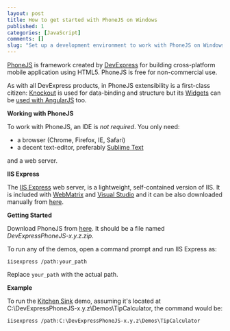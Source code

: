 ```yaml
---
layout: post
title: How to get started with PhoneJS on Windows
published: 1
categories: [JavaScript]
comments: []
slug: "Set up a development environment to work with PhoneJS on Windows."
---
```


[PhoneJS](http://phonejs.devexpress.com/) is framework created by [DevExpress](http://devexpress.com/) for building cross-platform mobile application using HTML5. PhoneJS is free for non-commercial use.

As with all DevExpress products, in PhoneJS extensibility is a first-class citizen: [Knockout](http://knockoutjs.com/) is used for data-binding and structure but its [Widgets](http://phonejs.devexpress.com/Documentation/ApiReference/Widgets) can be [used with AngularJS](http://phonejs.devexpress.com/Documentation/Howto/AngularJS_Approach) too.

**Working with PhoneJS**

To work with PhoneJS, an IDE is *not required*. You only need:

* a browser (Chrome, Firefox, IE, Safari)
* a decent text-editor, preferably [Sublime Text](http://www.sublimetext.com/)

and a web server.

**IIS Express**

The [IIS Express](http://www.iis.net/learn/extensions/introduction-to-iis-express/iis-express-overview) web server, is a lightweight, self-contained version of IIS. It is included with [WebMatrix](http://www.microsoft.com/web/webmatrix) and [Visual Studio](http://www.visualstudio.com/) and it can be also downloaded manually from [here](http://www.microsoft.com/web/gallery/install.aspx?appid=IISExpress).

**Getting Started**

Download PhoneJS from [here](http://phonejs.devexpress.com/Download). It should be a file named *DevExpressPhoneJS-x.y.z.zip*.

To run any of the demos, open a command prompt and run IIS Express as:

```
iisexpress /path:your_path
```

Replace `your_path` with the actual path.

**Example**

To run the [Kitchen Sink](http://phonejs.devexpress.com/Demos/?url=KitchenSink) demo, assuming it's located at C:\DevExpressPhoneJS-x.y.z\Demos\TipCalculator, the command would be:

```
iisexpress /path:C:\DevExpressPhoneJS-x.y.z\Demos\TipCalculator
```
